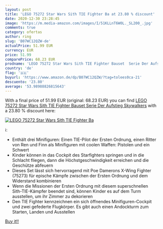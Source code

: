 ```yaml
---
layout: post
title: 'LEGO 75272 Star Wars Sith TIE Fighter Ba at 23.80 % discount'
date: 2020-12-30 23:28:45
image: 'https://m.media-amazon.com/images/I/51KLLnT6W0L._SL200_.jpg'
comments: true
category: ofertas
author: ring
slug: 'B07WC12QZW-de'
actualPrice: 51.99 EUR
currency: EUR
price: 51.99
comparePrice: 68.23 EUR
prodname: 'LEGO 75272 Star Wars Sith TIE Fighter Bauset  Serie Der Aufstieg Skywalkers'
country: 'de'
flag: '🇩🇪'
buyurl: 'https://www.amazon.de/dp/B07WC12QZW/?tag=tolees0ca-21'
descuento: '23.80'
average: '53.98988826815643'
---
```


With a final price of 51.99 EUR (original: 68.23 EUR) you can find [LEGO 75272 Star Wars Sith TIE Fighter Bauset  Serie Der Aufstieg Skywalkers](https://www.amazon.de/dp/B07WC12QZW/?tag=tolees0ca-21) with a  23.80 % discount here:

[![LEGO 75272 Star Wars Sith TIE Fighter Ba](https://m.media-amazon.com/images/I/51KLLnT6W0L._SL200_.jpg)](https://www.amazon.de/dp/B07WC12QZW/?tag=tolees0ca-21)

ℹ️:

- Enthält drei Minifiguren: Einen TIE-Pilot der Ersten Ordnung, einen Ritter von Ren und Finn als Minifiguren mit coolen Waffen: Pistolen und ein Schwert
- Kinder können in das Cockpit des Starfighters springen und in die Schlacht fliegen, dann die Höchstgeschwindigkeit erreichen und die Geschütze abfeuern
- Dieses Set lässt sich hervorragend mit Poe Damerons X-Wing Fighter (75273) für epische Kämpfe zwischen der Ersten Ordnung und dem Widerstand kombinieren
- Wenn die Missionen der Ersten Ordnung mit diesem superschnellen Sith-TIE-Kämpfer beendet sind, können Kinder es auf dem Turm ausstellen, um ihr Zimmer zu dekorieren
- Den TIE Fighter kennzeichnen ein sich öffnendes Minifiguren-Cockpit und zwei gefederte Flugkörper. Es gibt auch einen Andockturm zum Starten, Landen und Ausstellen

[Buy it!!](https://www.amazon.de/dp/B07WC12QZW/?tag=tolees0ca-21)
